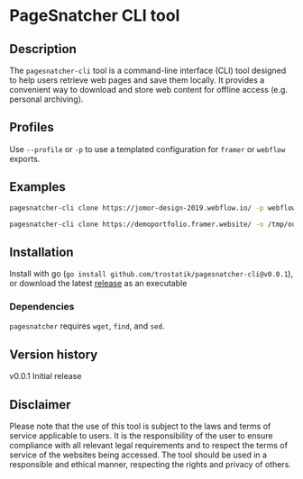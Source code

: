 # PageSnatcher CLI tool

## Description

The `pagesnatcher-cli` tool is a command-line interface (CLI) tool designed to help users retrieve web pages and save them locally. It provides a convenient way to download and store web content for offline access (e.g. personal archiving).

## Profiles
Use `--profile` or `-p` to use a templated configuration for `framer` or `webflow` exports.

## Examples
```sh
pagesnatcher-cli clone https://jomor-design-2019.webflow.io/ -p webflow

pagesnatcher-cli clone https://demoportfolio.framer.website/ -o /tmp/output -z zippedFolder.zip -p framer
```

## Installation
Install with go (`go install github.com/trostatik/pagesnatcher-cli@v0.0.1`), or download the latest [release](https://github.com/trostatik/pagesnatcher-cli/releases/) as an executable

### Dependencies

`pagesnatcher` requires `wget`, `find`, and `sed`.

## Version history

v0.0.1 Initial release

## Disclaimer

Please note that the use of this tool is subject to the laws and terms of service applicable to users. It is the responsibility of the user to ensure compliance with all relevant legal requirements and to respect the terms of service of the websites being accessed. The tool should be used in a responsible and ethical manner, respecting the rights and privacy of others.
